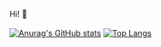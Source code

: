 Hi! 👋
<br />
<br />
[![Anurag's GitHub stats](https://github-readme-stats.vercel.app/api?username=jasperdrescher&show_icons=true&count_private=true&hide=contribs)](https://github.com/jasperdrescher/)
[![Top Langs](https://github-readme-stats.vercel.app/api/top-langs/?username=jasperdrescher&layout=compact)](https://github.com/jasperdrescher/)
